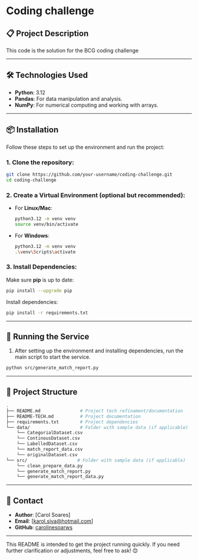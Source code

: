 # Coding challenge

## 📋 Project Description

This code is the solution for the BCG coding challenge 

---

## 🛠️ Technologies Used

- **Python**: 3.12  
- **Pandas**: For data manipulation and analysis.  
- **NumPy**: For numerical computing and working with arrays.

---

## 📦 Installation

Follow these steps to set up the environment and run the project:

### 1. Clone the repository:

```bash
git clone https://github.com/your-username/coding-challenge.git
cd coding-challenge
```

### 2. Create a Virtual Environment (optional but recommended):

- For **Linux/Mac**:
  ```bash
  python3.12 -m venv venv
  source venv/bin/activate
  ```

- For **Windows**:
  ```bash
  python3.12 -m venv venv
  .\venv\Scripts\activate
  ```

### 3. Install Dependencies:

Make sure **pip** is up to date:
```bash
pip install --upgrade pip
```

Install dependencies:
```bash
pip install -r requirements.txt
```

---

## 🚀 Running the Service

1. After setting up the environment and installing dependencies, run the main script to start the service.

```bash
python src/generate_match_report.py
```
---

## 📄 Project Structure

```bash
.
├── README.md               # Project tech refinament/documentation
├── README-TECH.md          # Project documentation
├── requirements.txt        # Project dependencies
└── data/                   # Folder with sample data (if applicable)
    └── CategorialDataset.csv
    └── ContinousDataset.csv 
    └── LabelledDataset.csv 
    └── match_report_data.csv 
    └── originalDataset.csv 
└── src/                   # Folder with sample data (if applicable)
    └── clean_prepare_data.py
    └── generate_match_report.py
    └── generate_match_report_data.py

```

---

## 📧 Contact

- **Author**: [Carol Soares]  
- **Email**: [karol.siva@hotmail.com]  
- **GitHub**: [carolinesoarws](https://github.com/carolinesoarws?tab=repositories)

---

This README is intended to get the project running quickly. If you need further clarification or adjustments, feel free to ask! 😊